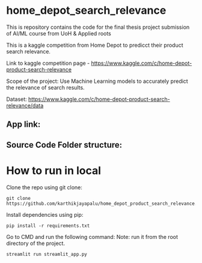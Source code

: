 # home_depot_search_relevance
This is repository contains the code for the final thesis project submission of AI/ML course from UoH & Applied roots

This is a kaggle competition from Home Depot to predicct their product search relevance. 

Link to kaggle competition page - https://www.kaggle.com/c/home-depot-product-search-relevance

Scope of the project: Use Machine Learning models to accurately predict the relevance of search results.

Dataset: https://www.kaggle.com/c/home-depot-product-search-relevance/data

## App link:

## Source Code Folder structure:


# How to run in local

Clone the repo using git clone:
```
git clone https://github.com/karthikjayapalu/home_depot_product_search_relevance.git
```
Install dependencies using pip:
```
pip install -r requirements.txt  
```
Go to CMD and run the following command:
Note: run it from the root directory of the project.
```
streamlit run streamlit_app.py 
```

